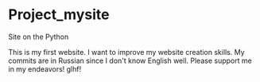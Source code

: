 # Project_mysite
Site on the Python

This is my first website. I want to improve my website creation skills. 
My commits are in Russian since I don't know English well. Please support me in my endeavors! 
glhf!
